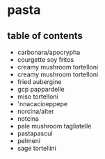 # pasta

## table of contents

- carbonara/apocrypha
- courgette soy fritos
- creamy mushroom tortelloni <chili>
- creamy mushroom tortelloni
- fried aubergine
- gcp pappardelle
- miso tortelloni
- 'nnacacioeppepe
- norcina/alter
- notcina
- pale mushroom tagliatelle
- pastapascul
- pelmeni
- sage tortellini
